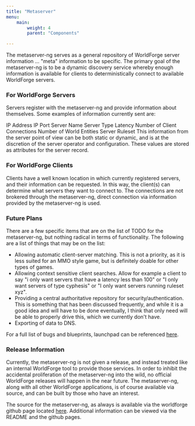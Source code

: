 ```yaml
---
title: "Metaserver"
menu:
    main:
        weight: 4
        parent: "Components"

---
```

The metaserver-ng serves as a general repository of WorldForge server information ... "meta" information to be specific.  The primary goal of the metaserver-ng is to be a dynamic discovery service whereby enough information is available for clients to deterministically connect to available WorldForge servers.



### For WorldForge Servers
Servers register with the metaserver-ng and provide information about themselves.  Some examples of information currently sent are:

IP Address
IP Port
Server Name
Server Type
Latency
Number of Client Connections
Number of World Entities
Server Ruleset
This information from the server point of view can be both static or dynamic, and is at the discretion of the server operator and configuration.  These values are stored as attributes for the server record.


### For WorldForge Clients
Clients have a well known location in which currently registered servers, and their information can be requested.  In this way, the client(s) can determine what servers they want to connect to.  The connections are not brokered through the metaserver-ng, direct connection via information provided by the metaserver-ng is used.



### Future Plans
There are a few specific items that are on the list of TODO for the metaserver-ng, but nothing radical in terms of functionality.  The following are a list of things that may be on the list:

* Allowing automatic client-server matching.  This is not a priority, as it is less suited for an MMO style game, but is definitely doable for other types of games.
* Allowing context sensitive client searches.  Allow for example a client to say "i only want servers that have a latency less than 100" or "I only want servers of type cyphesis" or "I only want servers running ruleset xyz".
* Providing a central authoritative repository for security/authentication.  This is something that has been discussed frequently, and while it is a good idea and will have to be done eventually, I think that only need will be able to properly drive this, which we currently don't have.
* Exporting of data to DNS.

For a full list of bugs and blueprints, launchpad can be referenced [here](https://launchpad.net/metaserver-ng).



### Release Information
Currently, the metaserver-ng is not given a release, and instead treated like an internal WorldForge tool to provide those services.  In order to inhibit the accidental proliferation of the metaserver-ng into the wild, no official WorldForge releases will happen in the near future.  The metaserver-ng, along with all other WorldForge applications, is of course available via source, and can be built by those who have an interest.

The source for the metaserver-ng, as always is available via the worldforge github page located [here](https://github.com/worldforge/metaserver-ng).  Additional information can be viewed via the README and the github pages.